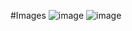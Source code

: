 #Images
![image](https://user-images.githubusercontent.com/81335209/181794431-82ea13a0-a99f-47fa-b010-5f589f4de962.png)
![image](https://user-images.githubusercontent.com/81335209/181794442-c4d824f8-0c2b-4792-ac13-2fe64078736d.png)
